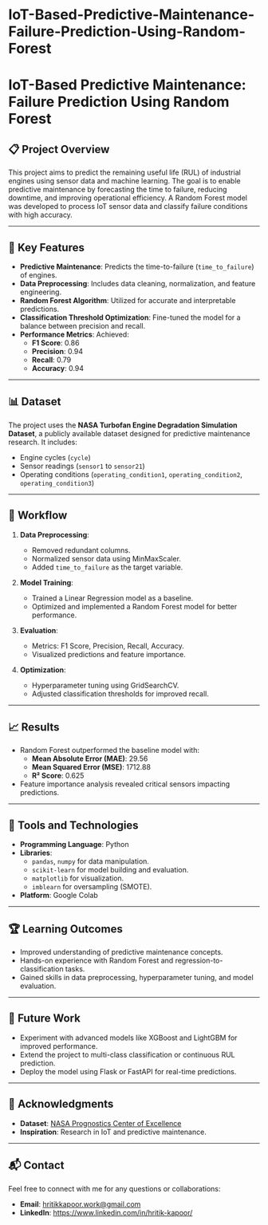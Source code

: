 # IoT-Based-Predictive-Maintenance-Failure-Prediction-Using-Random-Forest
# IoT-Based Predictive Maintenance: Failure Prediction Using Random Forest

## 📋 Project Overview
This project aims to predict the remaining useful life (RUL) of industrial engines using sensor data and machine learning. The goal is to enable predictive maintenance by forecasting the time to failure, reducing downtime, and improving operational efficiency. A Random Forest model was developed to process IoT sensor data and classify failure conditions with high accuracy.

---

## 🔑 Key Features
- **Predictive Maintenance**: Predicts the time-to-failure (`time_to_failure`) of engines.
- **Data Preprocessing**: Includes data cleaning, normalization, and feature engineering.
- **Random Forest Algorithm**: Utilized for accurate and interpretable predictions.
- **Classification Threshold Optimization**: Fine-tuned the model for a balance between precision and recall.
- **Performance Metrics**: Achieved:
  - **F1 Score**: 0.86
  - **Precision**: 0.94
  - **Recall**: 0.79
  - **Accuracy**: 0.94

---

## 📊 Dataset
The project uses the **NASA Turbofan Engine Degradation Simulation Dataset**, a publicly available dataset designed for predictive maintenance research. It includes:
- Engine cycles (`cycle`)
- Sensor readings (`sensor1` to `sensor21`)
- Operating conditions (`operating_condition1`, `operating_condition2`, `operating_condition3`)

---

## 🚀 Workflow
1. **Data Preprocessing**:
   - Removed redundant columns.
   - Normalized sensor data using MinMaxScaler.
   - Added `time_to_failure` as the target variable.

2. **Model Training**:
   - Trained a Linear Regression model as a baseline.
   - Optimized and implemented a Random Forest model for better performance.

3. **Evaluation**:
   - Metrics: F1 Score, Precision, Recall, Accuracy.
   - Visualized predictions and feature importance.

4. **Optimization**:
   - Hyperparameter tuning using GridSearchCV.
   - Adjusted classification thresholds for improved recall.

---

## 📈 Results
- Random Forest outperformed the baseline model with:
  - **Mean Absolute Error (MAE)**: 29.56
  - **Mean Squared Error (MSE)**: 1712.88
  - **R² Score**: 0.625
- Feature importance analysis revealed critical sensors impacting predictions.

---

## 🔧 Tools and Technologies
- **Programming Language**: Python
- **Libraries**:
  - `pandas`, `numpy` for data manipulation.
  - `scikit-learn` for model building and evaluation.
  - `matplotlib` for visualization.
  - `imblearn` for oversampling (SMOTE).
- **Platform**: Google Colab

---

## 🏆 Learning Outcomes
- Improved understanding of predictive maintenance concepts.
- Hands-on experience with Random Forest and regression-to-classification tasks.
- Gained skills in data preprocessing, hyperparameter tuning, and model evaluation.

---

## 🔮 Future Work
- Experiment with advanced models like XGBoost and LightGBM for improved performance.
- Extend the project to multi-class classification or continuous RUL prediction.
- Deploy the model using Flask or FastAPI for real-time predictions.

---

## 🤝 Acknowledgments
- **Dataset**: [NASA Prognostics Center of Excellence](https://ti.arc.nasa.gov/tech/dash/groups/pcoe/prognostic-data-repository/)
- **Inspiration**: Research in IoT and predictive maintenance.

---

## 📬 Contact
Feel free to connect with me for any questions or collaborations:
- **Email**: hritikkapoor.work@gmail.com
- **LinkedIn**: https://www.linkedin.com/in/hritik-kapoor/
